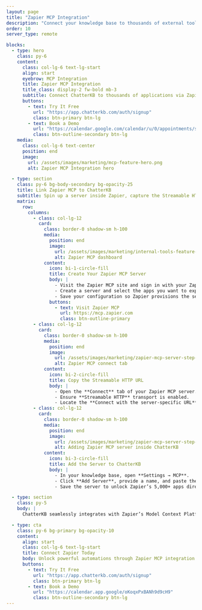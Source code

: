 ```yaml
---
layout: page
title: "Zapier MCP Integration"
description: "Connect your knowledge base to thousands of external tools and services through Zapier’s Model Context Protocol integration."
order: 10
server_type: remote

blocks:
  - type: hero
    class: py-6
    content:
      class: col-lg-6 text-lg-start
      align: start
      eyebrow: MCP Integration
      title: Zapier MCP Integration
      title_class: display-2 fw-bold mb-3
      subtitle: Connect ChatterKB to thousands of applications via Zapier’s Model Context Platform (MCP).
      buttons:
        - text: Try It Free
          url: "https://app.chatterkb.com/auth/signup"
          class: btn-primary btn-lg
        - text: Book a Demo
          url: "https://calendar.google.com/calendar/u/0/appointments/schedules/AcZssZ0oYQ10osj27ugUfwOrSoV893uJ-kWPhIKNBhII5bTlwc3j6HdkEunH29TciGeOttFjfxqEn92O"
          class: btn-outline-secondary btn-lg
    media:
      class: col-lg-6 text-center
      position: end
      image:
        url: /assets/images/marketing/mcp-feature-hero.png
        alt: Zapier MCP Integration hero

  - type: section
    class: py-6 bg-body-secondary bg-opacity-25
    title: Link Zapier MCP to ChatterKB
    subtitle: Spin up a server inside Zapier, capture the Streamable HTTP endpoint, and add it to your workspace.
    matrix:
      row:
        columns:
          - class: col-lg-12
            card:
              class: border-0 shadow-sm h-100
              media:
                position: end
                image:
                  url: /assets/images/marketing/internal-tools-feature-step-2.png
                  alt: Zapier MCP dashboard
              content:
                icon: bi-1-circle-fill
                title: Create Your Zapier MCP Server
                body: |
                  - Visit the Zapier MCP site and sign in with your Zapier account.
                  - Create a server and select the apps you want to expose through MCP.
                  - Save your configuration so Zapier provisions the server instance.
                buttons:
                  - text: Visit Zapier MCP
                    url: https://mcp.zapier.com
                    class: btn-outline-primary
          - class: col-lg-12
            card:
              class: border-0 shadow-sm h-100
              media:
                position: end
                image:
                  url: /assets/images/marketing/zapier-mcp-server-step-2.webp
                  alt: Zapier MCP connect tab
              content:
                icon: bi-2-circle-fill
                title: Copy the Streamable HTTP URL
                body: |
                  - Open the **Connect** tab of your Zapier MCP server.
                  - Ensure **Streamable HTTP** transport is enabled.
                  - Locate the **Connect with the server-specific URL** section and copy the URL.
          - class: col-lg-12
            card:
              class: border-0 shadow-sm h-100
              media:
                position: end
                image:
                  url: /assets/images/marketing/zapier-mcp-server-step-3.webp
                  alt: Adding Zapier MCP server inside ChatterKB
              content:
                icon: bi-3-circle-fill
                title: Add the Server to ChatterKB
                body: |
                  - In your knowledge base, open **Settings → MCP**.
                  - Click **Add Server**, provide a name, and paste the Zapier MCP URL.
                  - Save the server to unlock Zapier’s 5,000+ apps directly inside your automations.

  - type: section
    class: py-5
    body: |
      ChatterKB seamlessly integrates with Zapier’s Model Context Platform, combining your internal knowledge with Zapier’s 5,000+ app ecosystem so you can automate complex workflows without writing code.

  - type: cta
    class: py-6 bg-primary bg-opacity-10
    content:
      align: start
      class: col-lg-6 text-lg-start
      title: Connect Zapier Today
      body: Unlock powerful automations through Zapier MCP integration.
      buttons:
        - text: Try It Free
          url: "https://app.chatterkb.com/auth/signup"
          class: btn-primary btn-lg
        - text: Book a Demo
          url: "https://calendar.app.google/oKoqxPxBANh9d9cH9"
          class: btn-outline-secondary btn-lg
---
```


